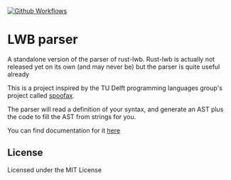 [![Github Workflows](https://img.shields.io/github/workflow/status/jonay2000/rust-lwb/rust-lwb?logo=github&style=for-the-badge)](https://github.com/jonay2000/rust-lwb/actions/workflows/ci.yml)

# LWB parser

A standalone version of the parser of rust-lwb. Rust-lwb is actually
not released yet on its own (and may never be) but the parser is quite useful already

This is a project inspired by the TU Delft programming languages group's project called
[spoofax](https://www.spoofax.dev/). 

The parser will read a definition of your syntax, and generate an AST
plus the code to fill the AST from strings for you.

You can find documentation for it [here](https://jonay2000.github.io/rust-lwb/)

## License

Licensed under the MIT License
